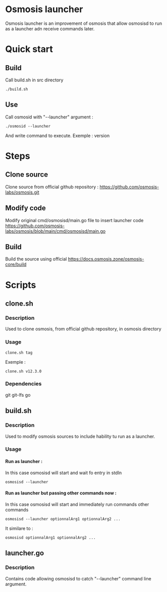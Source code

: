 # Osmosis launcher
Osmosis launcher is an improvement of osmosis that allow osmosisd to run as a launcher adn receive commands later.

# Quick start
## Build
Call build.sh in src directory
```console
./build.sh
```
## Use
Call osmosid with "--launcher" argument :
```console
./osmosid --launcher
```

And write command to execute.
Exemple : version

# Steps
## Clone source
Clone source from official github repository :
https://github.com/osmosis-labs/osmosis.git
## Modify code
Modify original cmd/osmosisd/main.go file to insert launcher code
https://github.com/osmosis-labs/osmosis/blob/main/cmd/osmosisd/main.go
## Build
Build the source using official
https://docs.osmosis.zone/osmosis-core/build
# Scripts
## clone.sh
### Description
Used to clone osmosis, from official github repository, in osmosis directory

### Usage
```console
clone.sh tag
```
Exemple :
```console
clone.sh v12.3.0
```
### Dependencies
git
git-lfs
go  
## build.sh
### Description
Used to modify osmosis sources to include hability tu run as a launcher.
### Usage
#### Run as launcher :
In this case osmosisd will start and wait fo entry in stdIn
```console
osmosisd --launcher
```
#### Run as launcher but passing other commands now :
In this case osmosisd will start and immediately run commands other commands
```console
osmosisd --launcher optionnalArg1 optionnalArg2 ...
```

It similare to :
```console
osmosisd optionnalArg1 optionnalArg2 ...
```

## launcher.go
### Description
Contains code allowing osmosisd to catch "--launcher" command line argument.

